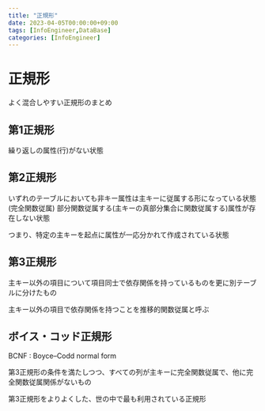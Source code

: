 ```yaml
---
title: "正規形"
date: 2023-04-05T00:00:00+09:00
tags: [InfoEngineer,DataBase]
categories: [InfoEngineer]
---
```

# 正規形

よく混合しやすい正規形のまとめ

## 第1正規形

繰り返しの属性(行)がない状態

## 第2正規形

いずれのテーブルにおいても非キー属性は主キーに従属する形になっている状態(完全関数従属)
部分関数従属する(主キーの真部分集合に関数従属する)属性が存在しない状態

つまり、特定の主キーを起点に属性が一応分かれて作成されている状態

## 第3正規形

主キー以外の項目について項目同士で依存関係を持っているものを更に別テーブルに分けたもの

主キー以外の項目で依存関係を持つことを推移的関数従属と呼ぶ

## ボイス・コッド正規形

BCNF : Boyce–Codd normal form
 
第3正規形の条件を満たしつつ、すべての列が主キーに完全関数従属で、他に完全関数従属関係がないもの

第3正規形をよりよくした、世の中で最も利用されている正規形
